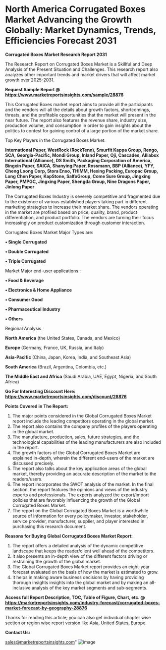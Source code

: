 # North America Corrugated Boxes Market Advancing the Growth Globally: Market Dynamics, Trends, Efficiencies Forecast 2031

<strong>Corrugated Boxes Market Research Report 2031</strong>

The Research Report on Corrugated Boxes Market is a Skillful and Deep Analysis of the Present Situation and Challenges. This research report also analyzes other important trends and market drivers that will affect market growth over 2025-2031.

<strong>Request Sample Report @ <a href=https://www.marketreportsinsights.com/sample/28876>https://www.marketreportsinsights.com/sample/28876</a></strong>

This Corrugated Boxes market report aims to provide all the participants and the vendors will all the details about growth factors, shortcomings, threats, and the profitable opportunities that the market will present in the near future. The report also features the revenue share, industry size, production volume, and consumption in order to gain insights about the politics to contest for gaining control of a large portion of the market share.

Top Key Players in the Corrugated Boxes Market:

<strong>International Paper, WestRock (RockTenn), Smurfit Kappa Group, Rengo, SCA, Georgia-Pacific, Mondi Group, Inland Paper, Oji, Cascades, Alliabox International (Alliance), DS Smith, Packaging Corporation of America, Bingxin Paper, SAICA, Shanying Paper, Rossmann, BBP (Alliance), YFY, Cheng Loong Corp, Stora Enso, THIMM, Hexing Packing, Europac Group, Long Chen Paper, KapStone, SalfoGroup, Come Sure Group, Jingxing Paper, PMPGC, Jingxing Paper, Shengda Group, Nine Dragons Paper, Jinlong Paper</strong>

The Corrugated Boxes Industry is severely competitive and fragmented due to the existence of various established players taking part in different marketing strategies to increase their market share. The vendors operating in the market are profiled based on price, quality, brand, product differentiation, and product portfolio. The vendors are turning their focus increasingly on product customization through customer interaction.

Corrugated Boxes Market Major Types are:

<strong>• Single Corrugated

• Double Corrugated

• Triple Corrugated</strong>

Market Major end-user applications :

<strong>• Food & Beverage

• Electronics & Home Appliance

• Consumer Good

• Pharmaceutical Industry

• Others</strong>

Regional Analysis

</u><strong><b>North America</b></strong> (the United States, Canada, and Mexico)

<strong><b>Europe </b></strong>(Germany, France, UK, Russia, and Italy)

<strong><b>Asia-Pacific</b></strong> (China, Japan, Korea, India, and Southeast Asia)

<strong><b>South America</b></strong> (Brazil, Argentina, Colombia, etc.)

<strong><b>The Middle East and Africa</b></strong> (Saudi Arabia, UAE, Egypt, Nigeria, and South Africa)

<strong>Go For Interesting Discount Here: <a href=https://www.marketreportsinsights.com/discount/28876>https://www.marketreportsinsights.com/discount/28876</a></strong>

<strong>Points Covered in The Report:</strong>
<ol>
  <li>The major points considered in the Global Corrugated Boxes Market report include the leading competitors operating in the global market.</li>
  <li>The report also contains the company profiles of the players operating in the global market.</li>
  <li>The manufacture, production, sales, future strategies, and the technological capabilities of the leading manufacturers are also included in the report.</li>
  <li>The growth factors of the Global Corrugated Boxes Market are explained in-depth, wherein the different end-users of the market are discussed precisely.</li>
  <li>The report also talks about the key application areas of the global market, thereby providing an accurate description of the market to the readers/users.</li>
  <li>The report incorporates the SWOT analysis of the market. In the final section, the report features the opinions and views of the industry experts and professionals. The experts analyzed the export/import policies that are favorably influencing the growth of the Global Corrugated Boxes Market.</li>
  <li>The report on the Global Corrugated Boxes Market is a worthwhile source of information for every policymaker, investor, stakeholder, service provider, manufacturer, supplier, and player interested in purchasing this research document.</li>
</ol>
<strong>Reasons for Buying Global Corrugated Boxes Market Report:</strong>

<ol>
  <li>The report offers a detailed analysis of the dynamic competitive landscape that keeps the reader/client well ahead of the competitors.</li>
  <li>It also presents an in-depth view of the different factors driving or restraining the growth of the global market.</li>
  <li>The Global Corrugated Boxes Market report provides an eight-year forecast evaluated on the basis of how the market is estimated to grow.</li>
  <li>It helps in making aware business decisions by having providing thorough insights insights into the global market and by making an all-inclusive analysis of the key market segments and sub-segments.</li>
</ol>
<strong>Access full Report Description, TOC, Table of Figure, Chart, etc. @ <a href=https://marketreportsinsights.com/industry-forecast/corrugated-boxes-market-forecast-by-geography-28876>https://marketreportsinsights.com/industry-forecast/corrugated-boxes-market-forecast-by-geography-28876</a></strong>


Thanks for reading this article; you can also get individual chapter wise section or region wise report version like Asia, United States, Europe.

<strong>Contact Us:</strong>

sales@marketreportsinsights.com"
![image](https://github.com/user-attachments/assets/683e72c2-531d-4029-adae-02a234ed5a91)
